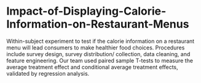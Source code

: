 # Impact-of-Displaying-Calorie-Information-on-Restaurant-Menus

Within-subject experiment to test if the calorie information on a restaurant menu will lead consumers to make healthier food choices. Procedures include survey design, survey distribution/ collection, data cleaning, and feature engineering. Our team used paired sample T-tests to measure the average treatment effect and conditional average treatment effects, validated by regression analysis.
